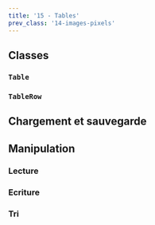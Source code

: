 ```yaml
---
title: '15 - Tables'
prev_class: '14-images-pixels'
---
```


## Classes
### `Table`
### `TableRow`
## Chargement et sauvegarde
## Manipulation
### Lecture
### Ecriture
### Tri

